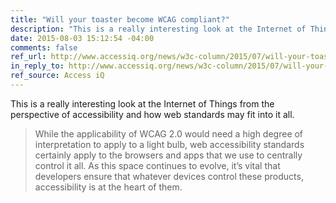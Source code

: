 ```yaml
---
title: "Will your toaster become WCAG compliant?"
description: "This is a really interesting look at the Internet of Things from the perspective of accessibility and how web standards may fit into it all."
date: 2015-08-03 15:12:54 -04:00
comments: false
ref_url: http://www.accessiq.org/news/w3c-column/2015/07/will-your-toaster-become-wcag-compliant
in_reply_to: http://www.accessiq.org/news/w3c-column/2015/07/will-your-toaster-become-wcag-compliant
ref_source: Access iQ
---
```


This is a really interesting look at the Internet of Things from the perspective of accessibility and how web standards may fit into it all.

> While the applicability of WCAG 2.0 would need a high degree of interpretation to apply to a light bulb, web accessibility standards certainly apply to the browsers and apps that we use to centrally control it all. As this space continues to evolve, it’s vital that developers ensure that whatever devices control these products, accessibility is at the heart of them.